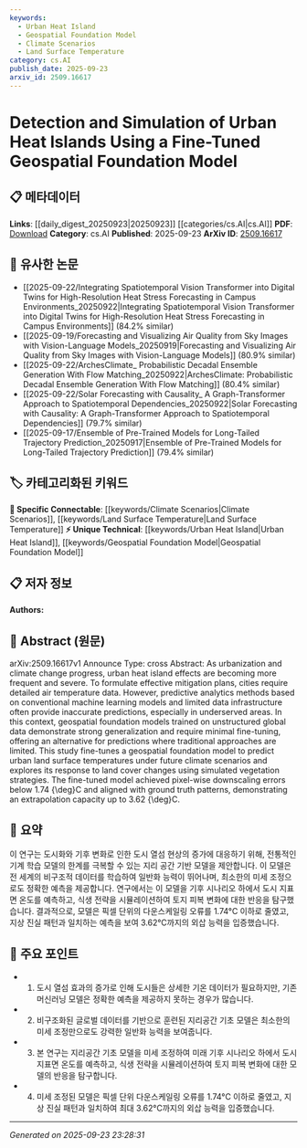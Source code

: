 ```yaml
---
keywords:
  - Urban Heat Island
  - Geospatial Foundation Model
  - Climate Scenarios
  - Land Surface Temperature
category: cs.AI
publish_date: 2025-09-23
arxiv_id: 2509.16617
---
```


<!-- KEYWORD_LINKING_METADATA:
{
  "processed_timestamp": "2025-09-23T23:28:31.114416",
  "vocabulary_version": "1.0",
  "selected_keywords": [
    "Urban Heat Island",
    "Geospatial Foundation Model",
    "Climate Scenarios",
    "Land Surface Temperature"
  ],
  "rejected_keywords": [],
  "similarity_scores": {
    "Urban Heat Island": 0.78,
    "Geospatial Foundation Model": 0.77,
    "Climate Scenarios": 0.75,
    "Land Surface Temperature": 0.74
  },
  "extraction_method": "AI_prompt_based",
  "budget_applied": true,
  "candidates_json": {
    "candidates": [
      {
        "surface": "Urban Heat Island",
        "canonical": "Urban Heat Island",
        "aliases": [
          "UHI"
        ],
        "category": "unique_technical",
        "rationale": "Urban Heat Island is a specific phenomenon crucial for understanding urban climate impacts, linking to climate change and urban planning studies.",
        "novelty_score": 0.75,
        "connectivity_score": 0.68,
        "specificity_score": 0.85,
        "link_intent_score": 0.78
      },
      {
        "surface": "Geospatial Foundation Model",
        "canonical": "Geospatial Foundation Model",
        "aliases": [
          "Geospatial Model"
        ],
        "category": "unique_technical",
        "rationale": "This model type is central to the paper's methodology, offering a link to discussions on advanced geospatial analytics.",
        "novelty_score": 0.72,
        "connectivity_score": 0.65,
        "specificity_score": 0.8,
        "link_intent_score": 0.77
      },
      {
        "surface": "Climate Scenarios",
        "canonical": "Climate Scenarios",
        "aliases": [
          "Future Climate Scenarios"
        ],
        "category": "specific_connectable",
        "rationale": "Climate Scenarios are essential for modeling future environmental conditions, connecting to climate change research.",
        "novelty_score": 0.6,
        "connectivity_score": 0.79,
        "specificity_score": 0.7,
        "link_intent_score": 0.75
      },
      {
        "surface": "Land Surface Temperature",
        "canonical": "Land Surface Temperature",
        "aliases": [
          "Surface Temperature"
        ],
        "category": "specific_connectable",
        "rationale": "Understanding land surface temperature is key to assessing urban heat effects, linking to environmental monitoring studies.",
        "novelty_score": 0.65,
        "connectivity_score": 0.72,
        "specificity_score": 0.78,
        "link_intent_score": 0.74
      }
    ],
    "ban_list_suggestions": [
      "Predictive Analytics",
      "Mitigation Plans"
    ]
  },
  "decisions": [
    {
      "candidate_surface": "Urban Heat Island",
      "resolved_canonical": "Urban Heat Island",
      "decision": "linked",
      "scores": {
        "novelty": 0.75,
        "connectivity": 0.68,
        "specificity": 0.85,
        "link_intent": 0.78
      }
    },
    {
      "candidate_surface": "Geospatial Foundation Model",
      "resolved_canonical": "Geospatial Foundation Model",
      "decision": "linked",
      "scores": {
        "novelty": 0.72,
        "connectivity": 0.65,
        "specificity": 0.8,
        "link_intent": 0.77
      }
    },
    {
      "candidate_surface": "Climate Scenarios",
      "resolved_canonical": "Climate Scenarios",
      "decision": "linked",
      "scores": {
        "novelty": 0.6,
        "connectivity": 0.79,
        "specificity": 0.7,
        "link_intent": 0.75
      }
    },
    {
      "candidate_surface": "Land Surface Temperature",
      "resolved_canonical": "Land Surface Temperature",
      "decision": "linked",
      "scores": {
        "novelty": 0.65,
        "connectivity": 0.72,
        "specificity": 0.78,
        "link_intent": 0.74
      }
    }
  ]
}
-->

# Detection and Simulation of Urban Heat Islands Using a Fine-Tuned Geospatial Foundation Model

## 📋 메타데이터

**Links**: [[daily_digest_20250923|20250923]] [[categories/cs.AI|cs.AI]]
**PDF**: [Download](https://arxiv.org/pdf/2509.16617.pdf)
**Category**: cs.AI
**Published**: 2025-09-23
**ArXiv ID**: [2509.16617](https://arxiv.org/abs/2509.16617)

## 🔗 유사한 논문
- [[2025-09-22/Integrating Spatiotemporal Vision Transformer into Digital Twins for High-Resolution Heat Stress Forecasting in Campus Environments_20250922|Integrating Spatiotemporal Vision Transformer into Digital Twins for High-Resolution Heat Stress Forecasting in Campus Environments]] (84.2% similar)
- [[2025-09-19/Forecasting and Visualizing Air Quality from Sky Images with Vision-Language Models_20250919|Forecasting and Visualizing Air Quality from Sky Images with Vision-Language Models]] (80.9% similar)
- [[2025-09-22/ArchesClimate_ Probabilistic Decadal Ensemble Generation With Flow Matching_20250922|ArchesClimate: Probabilistic Decadal Ensemble Generation With Flow Matching]] (80.4% similar)
- [[2025-09-22/Solar Forecasting with Causality_ A Graph-Transformer Approach to Spatiotemporal Dependencies_20250922|Solar Forecasting with Causality: A Graph-Transformer Approach to Spatiotemporal Dependencies]] (79.7% similar)
- [[2025-09-17/Ensemble of Pre-Trained Models for Long-Tailed Trajectory Prediction_20250917|Ensemble of Pre-Trained Models for Long-Tailed Trajectory Prediction]] (79.4% similar)

## 🏷️ 카테고리화된 키워드
**🔗 Specific Connectable**: [[keywords/Climate Scenarios|Climate Scenarios]], [[keywords/Land Surface Temperature|Land Surface Temperature]]
**⚡ Unique Technical**: [[keywords/Urban Heat Island|Urban Heat Island]], [[keywords/Geospatial Foundation Model|Geospatial Foundation Model]]

## 📋 저자 정보

**Authors:** 

## 📄 Abstract (원문)

arXiv:2509.16617v1 Announce Type: cross 
Abstract: As urbanization and climate change progress, urban heat island effects are becoming more frequent and severe. To formulate effective mitigation plans, cities require detailed air temperature data. However, predictive analytics methods based on conventional machine learning models and limited data infrastructure often provide inaccurate predictions, especially in underserved areas. In this context, geospatial foundation models trained on unstructured global data demonstrate strong generalization and require minimal fine-tuning, offering an alternative for predictions where traditional approaches are limited. This study fine-tunes a geospatial foundation model to predict urban land surface temperatures under future climate scenarios and explores its response to land cover changes using simulated vegetation strategies. The fine-tuned model achieved pixel-wise downscaling errors below 1.74 {\deg}C and aligned with ground truth patterns, demonstrating an extrapolation capacity up to 3.62 {\deg}C.

## 📝 요약

이 연구는 도시화와 기후 변화로 인한 도시 열섬 현상의 증가에 대응하기 위해, 전통적인 기계 학습 모델의 한계를 극복할 수 있는 지리 공간 기반 모델을 제안합니다. 이 모델은 전 세계의 비구조적 데이터를 학습하여 일반화 능력이 뛰어나며, 최소한의 미세 조정으로도 정확한 예측을 제공합니다. 연구에서는 이 모델을 기후 시나리오 하에서 도시 지표면 온도를 예측하고, 식생 전략을 시뮬레이션하여 토지 피복 변화에 대한 반응을 탐구했습니다. 결과적으로, 모델은 픽셀 단위의 다운스케일링 오류를 1.74°C 이하로 줄였고, 지상 진실 패턴과 일치하는 예측을 보여 3.62°C까지의 외삽 능력을 입증했습니다.

## 🎯 주요 포인트

- 1. 도시 열섬 효과의 증가로 인해 도시들은 상세한 기온 데이터가 필요하지만, 기존 머신러닝 모델은 정확한 예측을 제공하지 못하는 경우가 많습니다.
- 2. 비구조화된 글로벌 데이터를 기반으로 훈련된 지리공간 기초 모델은 최소한의 미세 조정만으로도 강력한 일반화 능력을 보여줍니다.
- 3. 본 연구는 지리공간 기초 모델을 미세 조정하여 미래 기후 시나리오 하에서 도시 지표면 온도를 예측하고, 식생 전략을 시뮬레이션하여 토지 피복 변화에 대한 모델의 반응을 탐구합니다.
- 4. 미세 조정된 모델은 픽셀 단위 다운스케일링 오류를 1.74°C 이하로 줄였고, 지상 진실 패턴과 일치하여 최대 3.62°C까지의 외삽 능력을 입증했습니다.


---

*Generated on 2025-09-23 23:28:31*